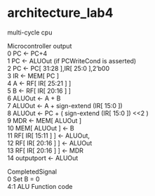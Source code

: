 # architecture_lab4
multi-cycle cpu

Microcontroller output  
0 PC &leftarrow; PC+4  
1 PC &leftarrow; ALUOut (if PCWriteCond is asserted)  
2 PC &leftarrow; PC[ 31:28 ],IR[ 25:0 ],2’b00  
3 IR &leftarrow; MEM[ PC ]  
4 A  &leftarrow; RF[ IR[ 25:21 ] ]  
5 B  &leftarrow; RF[ IR[ 20:16 ] ]  
6 ALUOut &leftarrow; A + B  
7 ALUOut &leftarrow; A + sign-extend (IR[ 15:0 ])  
8 ALUOut &leftarrow; PC + ( sign-extend (IR[ 15:0 ]) <<2 )  
9 MDR &leftarrow; MEM[ ALUOut ]  
10 MEM[ ALUOut ] &leftarrow; B  
11 RF[ IR[ 15:11 ] ] &leftarrow; ALUOut,  
12 RF[ IR[ 20:16 ] ] &leftarrow; ALUOut  
13 RF[ IR[ 20:16 ] ] &leftarrow; MDR  
14 outputport &leftarrow; ALUOut

CompletedSignal  
0 Set B = 0  
4:1 ALU Function code
